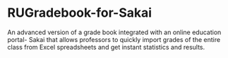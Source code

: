 # RUGradebook-for-Sakai
An advanced version of a grade book integrated with an online education portal- Sakai that allows professors to quickly import grades of the entire class from Excel spreadsheets and get instant statistics and results.
